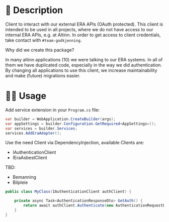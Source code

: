 # 📖 Description

Client to interact with our external ERA APIs (OAuth protected). This client is intended to be used in all projects, where we do not have access to our internal ERA APIs, e.g. at Altinn. In order to get access to client credentials, take contact with ``#team-godkjenning``. 

Why did we create this package?

In many altinn applications (10) we were talking to our ERA systems. In all of them we have duplicated code, especially in the way we did authentication. By changing all applications to use this client, we increase maintainability and make (future) migrations easier.

# 🧑‍💻 Usage

Add service extension in your `Program.cs` file:

```csharp 
var builder = WebApplication.CreateBuilder(args);
var appSettings = builder.Configuration.GetRequired<AppSettings>();
var services = builder.Services;
services.AddEraAdapter();
```

Use the need Client via DependencyInjection, available Clients are:

- IAuthenticationClient
- IEraAsbestClient

TBD:
- Bemanning
- Bilpleie


```csharp
public class MyClass(IAuthenticationClient authClient) {

    private async Task<AuthenticationResponseDto> GetAuth() {
        return await authClient.Authenticate(new AuthenticationRequestDto { ... });
    }
}    
```

